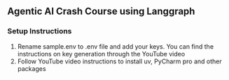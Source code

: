 ## Agentic AI Crash Course using Langgraph

### Setup Instructions
1. Rename sample.env to .env file and add your keys. You can find the instructions on key generation through the YouTube video 
2. Follow YouTube video instructions to install uv, PyCharm pro and other packages


